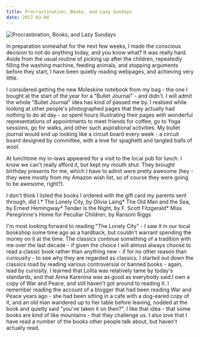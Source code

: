 ```yaml
---
title: Procrastination, Books, and Lazy Sundays
date: 2017-03-04
---
```


![Procrastination, Books, and Lazy Sundays](https://source.unsplash.com/vP3pnOoCiYE/1600x900)

In preparation somewhat for the next few weeks, I made the conscious decision to not do anything today, and you know what? It was really hard. Aside from the usual routine of picking up after the children, repeatedly filling the washing machine, feeding animals, and stopping arguments before they start, I have been quietly reading webpages, and achieving very little.

I considered getting the new Moleskine notebook from my bag - the one I bought at the start of the year for a "Bullet Journal" - and didn't. I will admit the whole "Bullet Journal" idea has kind of passed me by. I realised while looking at other people's photographed pages that they actually had nothing to do all day - so spent hours illustrating their pages with wonderful representations of appointments to meet friends for coffee, go to Yoga sessions, go for walks, and other such aspirational activities. My bullet journal would end up looking like a circuit board every week - a circuit board designed by committee, with a love for spaghetti and tangled balls of wool.

At lunchtime my in-laws appeared for a visit to the local pub for lunch. I know we can't really afford it, but kept my mouth shut. They brought birthday presents for me, which I have to admit were pretty awesome (hey - they were mostly from my Amazon wish list, so of course they were going to be awesome, right?).

I don't think I listed the books I ordered with the gift card my parents sent through, did I.* The Lonely City, by Olivia Laing* The Old Man and the Sea, by Ernest Hemingway* Tender is the Night, by F. Scott Fitzgerald* Miss Peregrinne's Home for Peculiar Children, by Ransom Riggs

I'm most looking forward to reading "The Lonely City" - I saw it in our local bookshop some time ago as a hardback, but couldn't warrant spending the money on it at the time. The classics continue something of a tradition with me over the last decade - if given the choice I will almost always choose to read a classic book rather than anything new - if for no other reason than curiousity - to see why they are regarded as classics. I started out down the classics road by reading various controversial or banned books - again, lead by curiosity. I learned that Lolita was relatively tame by today's standards, and that Anna Karenina was as good as everybody said.I own a copy of War and Peace, and still haven't got around to reading it. I remember reading the account of a blogger that had been reading War and Peace years ago - she had been sitting in a cafe with a dog-eared copy of it, and an old man wandered up to her table before leaving, nodded at the book and quietly said "you've taken it on then?". I like that idea - that some books are kind of like mountains - that they challenge us. I also love that I have read a number of the books other people talk about, but haven't actually read.